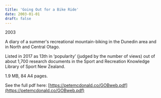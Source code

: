 ```yaml
---
title: 'Going Out for a Bike Ride'
date: 2003-01-01
draft: false
---
```

2003

A diary of a summer's recreational mountain-biking in the Dunedin area and in North and Central Otago.

Listed in 2017 as 13th in ‘popularity’ (judged by the number of views) out of about 1,700 research documents in the Sport and Recreation Knowledge Library of Sport New Zealand.

1.9 MB, 84 A4 pages.

See the full pdf here: [https://petemcdonald.co/GOBweb.pdf](https://petemcdonald.co/GOBweb.pdf)
